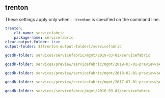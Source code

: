 
## trenton

These settings apply only when `--trenton` is specified on the command line.

``` yaml $(trenton)
trenton:
    cli-name: servicefabric
    package-name: servicefabric
clear-output-folder: true
output-folder: $(trenton-output-folder)/servicefabric
```

``` yaml $(tag) == 'package-2019-03' && $(trenton)
gosdk-folder: services/servicefabric/mgmt/2019-03-01/servicefabric
```

``` yaml $(tag) == 'package-2019-03-preview' && $(trenton)
gosdk-folder: services/preview/servicefabric/mgmt/2019-03-01-preview/servicefabric
```

``` yaml $(tag) == 'package-2018-02' && $(trenton)
gosdk-folder: services/preview/servicefabric/mgmt/2018-02-01-preview/servicefabric
```

``` yaml $(tag) == 'package-2017-07' && $(trenton)
gosdk-folder: services/preview/servicefabric/mgmt/2017-07-01-preview/servicefabric
```

``` yaml $(tag) == 'package-2016-09' && $(trenton)
gosdk-folder: services/servicefabric/mgmt/2016-09-01/servicefabric
```
